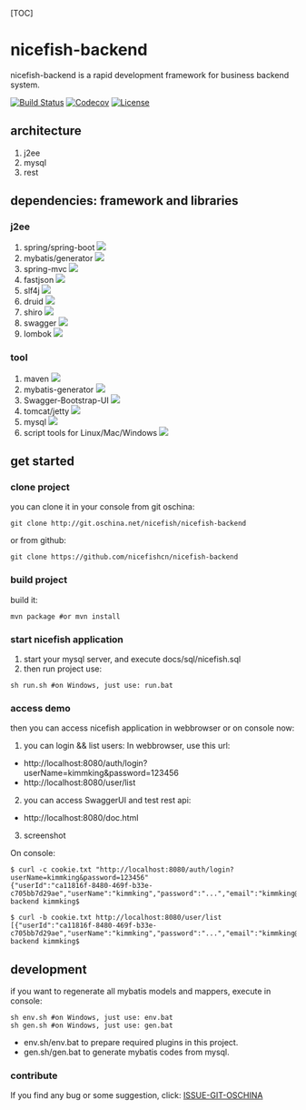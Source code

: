 [TOC]

# nicefish-backend
nicefish-backend is a rapid development framework for business backend system. 

[![Build Status](https://travis-ci.org/nicefishcn/nicefish-backend.svg?branch=master)](https://travis-ci.org/nicefishcn/nicefish-backend)
[![Codecov](https://codecov.io/gh/nicefishcn/nicefish-backend/branch/master/graph/badge.svg)](https://codecov.io/gh/nicefishcn/nicefish-backend/branch/master)
[![License](https://img.shields.io/badge/license-Apache%202-4EB1BA.svg)](https://www.apache.org/licenses/LICENSE-2.0.html)

## architecture
1. j2ee
2. mysql
3. rest

## dependencies: framework and libraries

### j2ee
1. spring/spring-boot ![](https://img.shields.io/badge/springboot-done-green.svg?style=plastic)
2. mybatis/generator ![](https://img.shields.io/badge/mybatis-done-green.svg?style=plastic)
3. spring-mvc ![](https://img.shields.io/badge/springmvc-done-green.svg?style=plastic)
4. fastjson ![](https://img.shields.io/badge/fastjson-done-green.svg?style=plastic)
5. slf4j ![](https://img.shields.io/badge/slf4j-done-green.svg?style=plastic)
6. druid ![](https://img.shields.io/badge/druid-done-green.svg?style=plastic)
7. shiro ![](https://img.shields.io/badge/shiro-done-green.svg?style=plastic)
8. swagger ![](https://img.shields.io/badge/swagger-done-green.svg?style=plastic)
9. lombok ![](https://img.shields.io/badge/lombok-done-green.svg?style=plastic)


### tool
1. maven ![](https://img.shields.io/badge/maven-done-green.svg?style=plastic)
2. mybatis-generator ![](https://img.shields.io/badge/generator-done-green.svg?style=plastic)
3. Swagger-Bootstrap-UI ![](https://img.shields.io/badge/swagger-done-green.svg?style=plastic)
4. tomcat/jetty ![](https://img.shields.io/badge/tomcat-done-green.svg?style=plastic)
5. mysql ![](https://img.shields.io/badge/mysql-done-green.svg?style=plastic)
6. script tools for Linux/Mac/Windows ![](https://img.shields.io/badge/Tools-done-green.svg?style=plastic)

## get started

### clone project
you can clone it in your console from git oschina:
```
git clone http://git.oschina.net/nicefish/nicefish-backend
```
or from github:
```
git clone https://github.com/nicefishcn/nicefish-backend
```
### build project
build it:

```
mvn package #or mvn install
```

### start nicefish application
1. start your mysql server, and execute docs/sql/nicefish.sql
2. then run project use:

```
sh run.sh #on Windows, just use: run.bat
```

### access demo
then you can access nicefish application in webbrowser or on console now:
1. you can login && list users:
In webbrowser, use this url:
- http://localhost:8080/auth/login?userName=kimmking&password=123456
- http://localhost:8080/user/list

2. you can access SwaggerUI and test rest api:
- http://localhost:8080/doc.html

3. screenshot

On console:
```
$ curl -c cookie.txt "http://localhost:8080/auth/login?userName=kimmking&password=123456"
{"userId":"ca11816f-8480-469f-b33e-c705bb7d29ae","userName":"kimmking","password":"...","email":"kimmking@163.com","realName":null,"nickName":null,"qq":null,"weixin":null,"cellPhone":null,"userDesc":null,"upId":null,"status":null,"regTime":1498461050000,"lastloginTime":null,"ename":null}bogon:nicefish-backend kimmking$

$ curl -b cookie.txt http://localhost:8080/user/list
[{"userId":"ca11816f-8480-469f-b33e-c705bb7d29ae","userName":"kimmking","password":"...","email":"kimmking@163.com","realName":null,"nickName":null,"qq":null,"weixin":null,"cellPhone":null,"userDesc":null,"upId":null,"status":null,"regTime":1498461050000,"lastloginTime":null,"ename":null}]bogon:nicefish-backend kimmking$

```

## development
if you want to regenerate all mybatis models and mappers, execute in console:
```
sh env.sh #on Windows, just use: env.bat
sh gen.sh #on Windows, just use: gen.bat
```

- env.sh/env.bat to prepare required plugins in this project.
- gen.sh/gen.bat to generate mybatis codes from mysql.

### contribute
If you find any bug or some suggestion, click: [ISSUE-GIT-OSCHINA](http://git.oschina.net/nicefish/nicefish-backend/issues)
